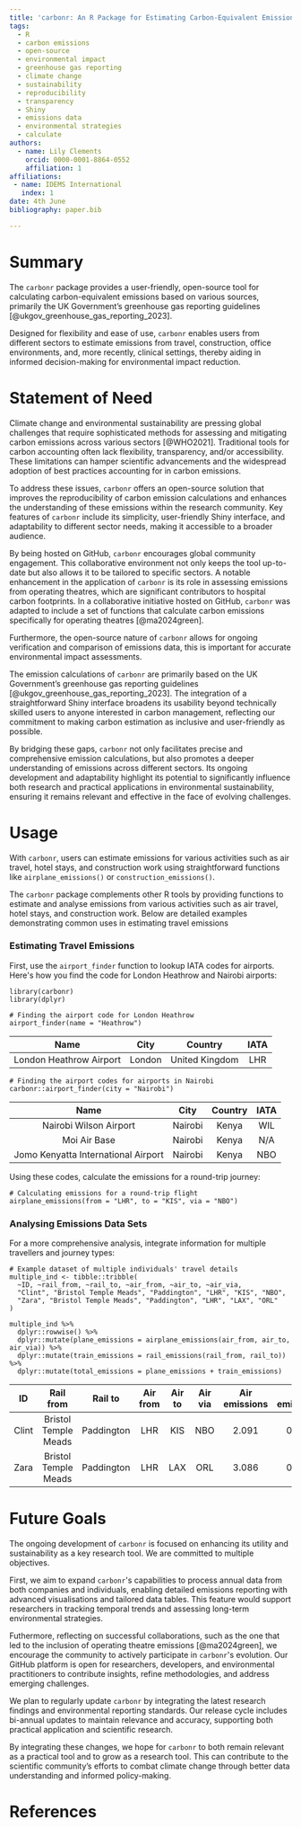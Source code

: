 ```yaml
---
title: 'carbonr: An R Package for Estimating Carbon-Equivalent Emissions'
tags:
  - R
  - carbon emissions
  - open-source
  - environmental impact
  - greenhouse gas reporting
  - climate change
  - sustainability
  - reproducibility
  - transparency
  - Shiny
  - emissions data
  - environmental strategies
  - calculate
authors:
  - name: Lily Clements
    orcid: 0000-0001-8864-0552
    affiliation: 1
affiliations:
 - name: IDEMS International
   index: 1
date: 4th June
bibliography: paper.bib

---
```

  
# Summary
The `carbonr` package provides a user-friendly, open-source tool for calculating carbon-equivalent emissions based on various sources, primarily the UK Government’s greenhouse gas reporting guidelines [@ukgov_greenhouse_gas_reporting_2023].

Designed for flexibility and ease of use, `carbonr` enables users from different sectors to estimate emissions from travel, construction, office environments, and, more recently, clinical settings, thereby aiding in informed decision-making for environmental impact reduction.

# Statement of Need
Climate change and environmental sustainability are pressing global challenges that require sophisticated methods for assessing and mitigating carbon emissions across various sectors [@WHO2021]. Traditional tools for carbon accounting often lack flexibility, transparency, and/or accessibility. These limitations can hamper scientific advancements and the widespread adoption of best practices accounting for in carbon emissions.

To address these issues, `carbonr` offers an open-source solution that improves the reproducibility of carbon emission calculations and enhances the understanding of these emissions within the research community. Key features of `carbonr` include its simplicity, user-friendly Shiny interface, and adaptability to different sector needs, making it accessible to a broader audience.

By being hosted on GitHub, `carbonr` encourages global community engagement. This collaborative environment not only keeps the tool up-to-date but also allows it to be tailored to specific sectors. A notable enhancement in the application of `carbonr` is its role in assessing emissions from operating theatres, which are significant contributors to hospital carbon footprints. In a collaborative initiative hosted on GitHub, `carbonr` was adapted to include a set of functions that calculate carbon emissions specifically for operating theatres [@ma2024green].

Furthermore, the open-source nature of `carbonr` allows for ongoing verification and comparison of emissions data, this is important for accurate environmental impact assessments.

The emission calculations of `carbonr` are primarily based on the UK Government’s greenhouse gas reporting guidelines [@ukgov_greenhouse_gas_reporting_2023]. The integration of a straightforward Shiny interface broadens its usability beyond technically skilled users to anyone interested in carbon management, reflecting our commitment to making carbon estimation as inclusive and user-friendly as possible.

By bridging these gaps, `carbonr` not only facilitates precise and comprehensive emission calculations, but also promotes a deeper understanding of emissions across different sectors. Its ongoing development and adaptability highlight its potential to significantly influence both research and practical applications in environmental sustainability, ensuring it remains relevant and effective in the face of evolving challenges.

# Usage
With `carbonr`, users can estimate emissions for various activities such as air travel, hotel stays, and construction work using straightforward functions like `airplane_emissions()` or `construction_emissions()`. 


The `carbonr` package complements other R tools by providing functions to estimate and analyse emissions from various activities such as air travel, hotel stays, and construction work. Below are detailed examples demonstrating common uses in estimating travel emissions

### Estimating Travel Emissions

First, use the `airport_finder` function to lookup IATA codes for airports. Here's how you find the code for London Heathrow and Nairobi airports:

```
library(carbonr)
library(dplyr)

# Finding the airport code for London Heathrow
airport_finder(name = "Heathrow")
```

| Name                     | City    | Country        | IATA |
|:------------------------:|:-------:|:--------------:|:----:|
| London Heathrow Airport  | London  | United Kingdom | LHR  |

```
# Finding the airport codes for airports in Nairobi
carbonr::airport_finder(city = "Nairobi")
```

| Name                                | City    | Country        | IATA |
|:-----------------------------------:|:-------:|:--------------:|:----:|
| Nairobi Wilson Airport              | Nairobi | Kenya          | WIL  | 
| Moi Air Base                        | Nairobi | Kenya          | N/A  |
| Jomo Kenyatta International Airport | Nairobi | Kenya          | NBO  |

Using these codes, calculate the emissions for a round-trip journey:

```
# Calculating emissions for a round-trip flight
airplane_emissions(from = "LHR", to = "KIS", via = "NBO")
```

### Analysing Emissions Data Sets

For a more comprehensive analysis, integrate information for multiple travellers and journey types:

```
# Example dataset of multiple individuals' travel details
multiple_ind <- tibble::tribble(
  ~ID, ~rail_from, ~rail_to, ~air_from, ~air_to, ~air_via,
  "Clint", "Bristol Temple Meads", "Paddington", "LHR", "KIS", "NBO",
  "Zara", "Bristol Temple Meads", "Paddington", "LHR", "LAX", "ORL"
)

multiple_ind %>%
  dplyr::rowwise() %>%
  dplyr::mutate(plane_emissions = airplane_emissions(air_from, air_to, air_via)) %>%
  dplyr::mutate(train_emissions = rail_emissions(rail_from, rail_to)) %>%
  dplyr::mutate(total_emissions = plane_emissions + train_emissions)
```

| ID  | Rail from            | Rail to  | Air from | Air to | Air via | Air emissions | Rail emissions | Total emissions |
|:---:|:--------------------:|:--------:|:--------:|:------:|:-------:|:---------------:|:---------------:|:---------------:|
| Clint | Bristol Temple Meads | Paddington | LHR     | KIS    | NBO     | 2.091        | 0.007     | 2.098        |
| Zara  | Bristol Temple Meads | Paddington | LHR     | LAX    | ORL     | 3.086        | 0.007     | 3.093        |

# Future Goals
The ongoing development of `carbonr` is focused on enhancing its utility and sustainability as a key research tool. We are committed to multiple objectives. 

First, we aim to expand `carbonr`'s capabilities to process annual data from both companies and individuals, enabling detailed emissions reporting with advanced visualisations and tailored data tables. This feature would support researchers in tracking temporal trends and assessing long-term environmental strategies.

Futhermore, reflecting on successful collaborations, such as the one that led to the inclusion of operating theatre emissions [@ma2024green], we encourage the community to actively participate in `carbonr`'s evolution. Our GitHub platform is open for researchers, developers, and environmental practitioners to contribute insights, refine methodologies, and address emerging challenges.

We plan to regularly update `carbonr` by integrating the latest research findings and environmental reporting standards. Our release cycle includes bi-annual updates to maintain relevance and accuracy, supporting both practical application and scientific research.

By integrating these changes, we hope for `carbonr` to both remain relevant as a practical tool and to grow as a research tool. This can contribute to the scientific community’s efforts to combat climate change through better data understanding and informed policy-making.

# References
